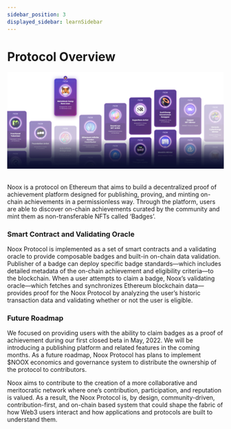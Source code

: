 ```yaml
---
sidebar_position: 3
displayed_sidebar: learnSidebar
---
```


# Protocol Overview

![protocol](/img/overview.png)
<br></br>

Noox is a protocol on Ethereum that aims to build a decentralized proof of achievement platform designed for publishing, proving, and minting on-chain achievements in a permissionless way. Through the platform, users are able to discover on-chain achievements curated by the community and mint them as non-transferable NFTs called ‘Badges’.
<br class="in" />

### Smart Contract and Validating Oracle

Noox Protocol is implemented as a set of smart contracts and a validating oracle to provide composable badges and built-in on-chain data validation. Publisher of a badge can deploy specific badge standards—which includes detailed metadata of the on-chain achievement and eligibility criteria—to the blockchain. When a user attempts to claim a badge, Noox’s validating oracle—which fetches and synchronizes Ethereum blockchain data—provides proof for the Noox Protocol by analyzing the user’s historic transaction data and validating whether or not the user is eligible.
<br class="in" />

### Future Roadmap

We focused on providing users with the ability to claim badges as a proof of achievement during our first closed beta in May, 2022.  We will be introducing a publishing platform and related features in the coming months. As a future roadmap, Noox Protocol has plans to implement $NOOX economics and governance system to distribute the ownership of the protocol to contributors.

Noox aims to contribute to the creation of a more collaborative and meritocratic network where one’s contribution, participation, and reputation is valued. As a result, the Noox Protocol is, by design, community-driven, contribution-first, and on-chain based system that could shape the fabric of how Web3 users interact and how applications and protocols are built to understand them.